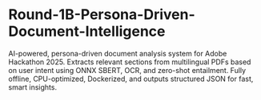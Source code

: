 # Round-1B-Persona-Driven-Document-Intelligence
AI-powered, persona-driven document analysis system for Adobe Hackathon 2025. Extracts relevant sections from multilingual PDFs based on user intent using ONNX SBERT, OCR, and zero-shot entailment. Fully offline, CPU-optimized, Dockerized, and outputs structured JSON for fast, smart insights.  
